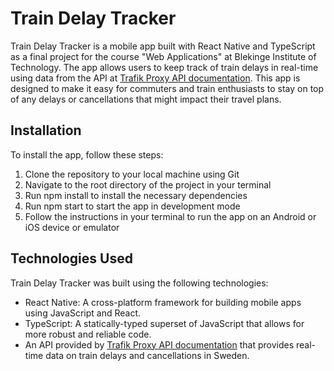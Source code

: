 # Train Delay Tracker

Train Delay Tracker is a mobile app built with React Native and TypeScript as a final project for the course "Web Applications" at Blekinge Institute of Technology. The app allows users to keep track of train delays in real-time using data from the API at [Trafik Proxy API documentation](https://trafik.emilfolino.se). This app is designed to make it easy for commuters and train enthusiasts to stay on top of any delays or cancellations that might impact their travel plans.

## Installation

To install the app, follow these steps:

1. Clone the repository to your local machine using Git
2. Navigate to the root directory of the project in your terminal
3. Run npm install to install the necessary dependencies
4. Run npm start to start the app in development mode
5. Follow the instructions in your terminal to run the app on an Android or iOS device or emulator

## Technologies Used

Train Delay Tracker was built using the following technologies:

- React Native: A cross-platform framework for building mobile apps using JavaScript and React.
- TypeScript: A statically-typed superset of JavaScript that allows for more robust and reliable code.
- An API provided by [Trafik Proxy API documentation](https://trafik.emilfolino.se) that provides real-time data on train delays and cancellations in Sweden.
